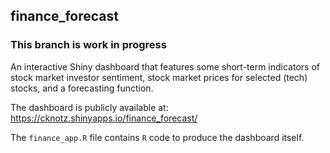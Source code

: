 ## finance_forecast

### This branch is work in progress

An interactive Shiny dashboard that features some short-term
indicators of stock market investor sentiment, stock market prices for selected (tech) stocks, and a forecasting function.

The dashboard is publicly available at: https://cknotz.shinyapps.io/finance_forecast/

The `finance_app.R` file contains `R` code to produce the dashboard itself.
